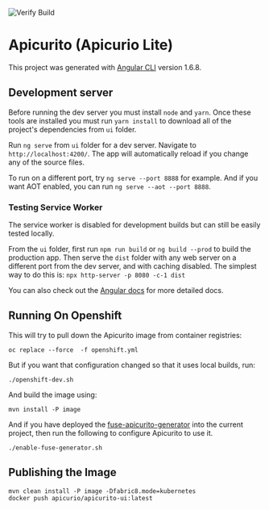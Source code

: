 ![Verify Build](https://github.com/Apicurio/apicurito/workflows/Verify%20Build/badge.svg)

# Apicurito (Apicurio Lite)

This project was generated with [Angular CLI](https://github.com/angular/angular-cli) version 1.6.8.

## Development server

Before running the dev server you must install `node` and `yarn`. Once these tools are installed
you must run `yarn install` to download all of the project's dependencies from `ui` folder.

Run `ng serve` from `ui` folder for a dev server. Navigate to `http://localhost:4200/`. The app will automatically 
reload if you change any of the source files.

To run on a different port, try `ng serve --port 8888` for example. And if you want AOT enabled, 
you can run `ng serve --aot --port 8888`.

### Testing Service Worker

The service worker is disabled for development builds but can still be easily tested locally.

From the `ui` folder, first run `npm run build` or `ng build --prod` to build the production app.
Then serve the `dist` folder with any web server on a different port from the dev server, and with
caching disabled. The simplest way to do this is: `npx http-server -p 8080 -c-1 dist`

You can also check out the [Angular docs](https://angular.io/guide/service-worker-getting-started)
for more detailed docs.

## Running On Openshift

This will try to pull down the Apicurito image from container registries:

    oc replace --force  -f openshift.yml

But if you want that configuration changed so that it uses local builds, run:

    ./openshift-dev.sh

And build the image using:

    mvn install -P image    

And if you have deployed the [fuse-apicurito-generator](https://github.com/jboss-fuse/fuse-apicurito-generator) 
into the current project, then run the following to configure Apicurito to use it.

	./enable-fuse-generator.sh 

## Publishing the Image

    mvn clean install -P image -Dfabric8.mode=kubernetes
    docker push apicurio/apicurito-ui:latest

